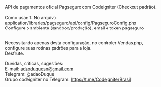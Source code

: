 API de pagamentos oficial Pagseguro com Codeigniter (Checkout padrão).
<br>
<br>
Como usar:
1: No arquivo application/libraries/pagseguro/api/config/PagseguroConfig.php <br >
Configure o ambiente (sandbox/produção), email e token pagseguro<br><br>

Necessitando apenas desta configuração, no controler Vendas.php, configure suas rotinas padrões para a loja. <br>
Desfrute.
<br>
<br>
Duvidas, criticas, sugestões:<br>
E-mail: adaoduquesn@gmail.com<br>
Telegram: @adaoDuque <br>
Grupo codeigniter no Telegram: https://t.me/CodeIgniterBrasil
